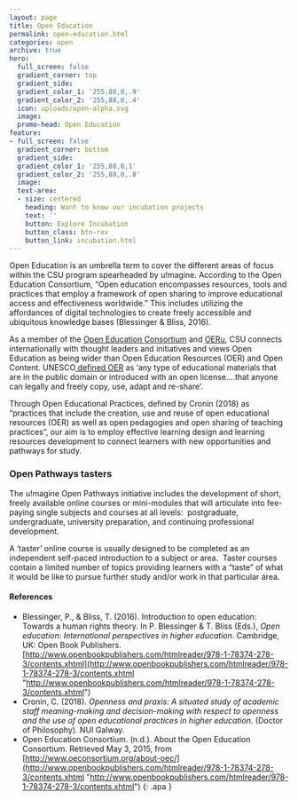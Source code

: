 ```yaml
---
layout: page
title: Open Education
permalink: open-education.html
categories: open
archive: true
hero:
  full_screen: false
  gradient_corner: top
  gradient_side:
  gradient_color_1: '255,88,0,.9'
  gradient_color_2: '255,88,0,.4'
  icon: uploads/open-alpha.svg
  image:
  promo-head: Open Education
feature:
- full_screen: false
  gradient_corner: bottom
  gradient_side:
  gradient_color_1: '255,88,0,1'
  gradient_color_2: '255,88,0,.8'
  image:
  text-area:
  - size: centered
    heading: Want to know our incubation projects
    text: ''
    button: Explore Incubation
    button_class: btn-rev
    button_link: incubation.html
---
```

Open Education is an umbrella term to cover the different areas of focus within the CSU program spearheaded by u!magine. According to the Open Education Consortium, “Open education encompasses resources, tools and practices that employ a framework of open sharing to improve educational access and effectiveness worldwide.” This includes utilizing the affordances of digital technologies to create freely accessible and ubiquitous knowledge bases (Blessinger & Bliss, 2016).

As a member of the [Open Education Consortium](http://www.oeconsortium.org/) and [OERu](https://oeru.org/), CSU connects internationally with thought leaders and initiatives and views Open Education as being wider than Open Education Resources (OER) and Open Content. UNESCO[ defined OER](http://www.unevoc.unesco.org/go.php?q=Open%20Educational%20Resources) as ‘any type of educational materials that are in the public domain or introduced with an open license….that anyone can legally and freely copy, use, adapt and re-share’.

Through Open Educational Practices, defined by Cronin (2018) as “practices that include the creation, use and reuse of open educational resources (OER) as well as open pedagogies and open sharing of teaching practices”, our aim is to employ effective learning design and learning resources development to connect learners with new opportunities and pathways for study.

### Open Pathways tasters

The u!magine Open Pathways initiative includes the development of short, freely available online courses or mini-modules that will articulate into fee-paying single subjects and courses at all levels:  postgraduate, undergraduate, university preparation, and continuing professional development.

A ‘taster’ online course is usually designed to be completed as an independent self-paced introduction to a subject or area.  Taster courses contain a limited number of topics providing learners with a “taste” of what it would be like to pursue further study and/or work in that particular area.

#### References


- Blessinger, P., & Bliss, T. (2016). Introduction to open education: Towards a human rights theory. In P. Blessinger & T. Bliss (Eds.), _Open education: International perspectives in higher education_. Cambridge, UK: Open Book Publishers. [http://www.openbookpublishers.com/htmlreader/978-1-78374-278-3/contents.xhtml](http://www.openbookpublishers.com/htmlreader/978-1-78374-278-3/contents.xhtml "http://www.openbookpublishers.com/htmlreader/978-1-78374-278-3/contents.xhtml")
- Cronin, C. (2018). _Openness and praxis: A situated study of academic staff meaning-making and decision-making with respect to openness and the use of open educational practices in higher education._ (Doctor of Philosophy). NUI Galway.
- Open Education Consortium. (n.d.). About the Open Education Consortium. Retrieved May 3, 2015, from [http://www.oeconsortium.org/about-oec/](http://www.openbookpublishers.com/htmlreader/978-1-78374-278-3/contents.xhtml "http://www.openbookpublishers.com/htmlreader/978-1-78374-278-3/contents.xhtml")
{: .apa }
